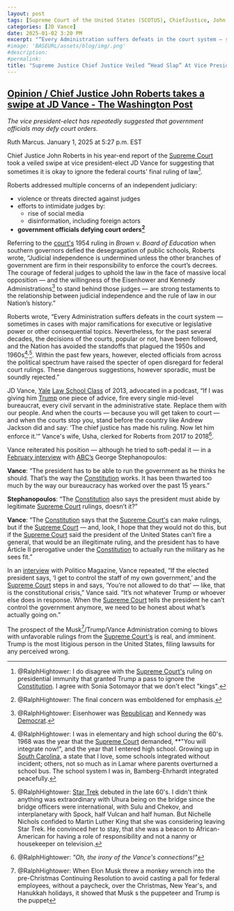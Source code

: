 ```yaml
---
layout: post
tags: [Supreme Court of the United States (SCOTUS), ChiefJustice, John Roberts, vice president-elect, politics]
categories: [JD Vance]
date: 2025-01-02 3:20 PM
excerpt: "“Every Administration suffers defeats in the court system — sometimes in cases with major ramifications for executive or legislative power or other consequential topics. Nevertheless, for the past several decades, the decisions of the courts, popular or not, have been followed, and the Nation has avoided the standoffs that plagued the 1950s and 1960s[^41]<sup>,</sup>[^42]. Within the past few years, however, elected officials from across the political spectrum have raised the specter of open disregard for federal court rulings. These dangerous suggestions, however sporadic, must be soundly rejected.” – John Roberts, Supreme Court Chief Justice"
#image: 'BASEURL/assets/blog/img/.png'
#description:
#permalink:
title: "Supreme Justice Chief Justice Veiled “Head Slap” At Vice President-Elect JD Vance"
---
```



## [Opinion / Chief Justice John Roberts takes a swipe at JD Vance - The Washington Post](https://www.washingtonpost.com/opinions/2025/01/01/roberts-vance-court-orders-trump-constitution/)

*The vice president-elect has repeatedly suggested that government officials may defy court orders.*

Ruth Marcus. January 1, 2025 at 5:27 p.m. EST

Chief Justice John Roberts in his year-end report of the [Supreme Court](http://www.supremecourtus.gov/) took a veiled swipe at vice president-elect JD Vance for suggesting that sometimes it is okay to ignore the federal courts' final ruling of law[^11].

[^11]: @RalphHightower: I do disagree with the [Supreme Court's](http://www.supremecourtus.gov/) ruling on presidential immunity that granted Trump a pass to ignore the [Constitution](constitution.congress.gov/). I agree with Sonia Sotomayor that we don't elect "kings".

Roberts addressed multiple concerns of an independent judiciary:

- violence or threats directed against judges
- efforts to intimidate judges by:
    - rise of social media
    - disinformation, including foreign actors
- **government officials defying court orders[^21]**

[^21]: @RalphHightower: The final concern was emboldened for emphasis.  

Referring to the [court's](http://www.supremecourtus.gov/) 1954 ruling in *Brown v. Board of Education* when southern governors defied the desegragation of public schools, Roberts wrote, “Judicial independence is undermined unless the other branches of government are firm in their responsibility to enforce the court’s decrees. The courage of federal judges to uphold the law in the face of massive local opposition — and the willingness of the Eisenhower and Kennedy Administrations[^31] to stand behind those judges — are strong testaments to the relationship between judicial independence and the rule of law in our Nation’s history.”

[^31]: @RalphHightower: Eisenhower was [Republican](https://www.gop.com/) and Kennedy was [Democrat](https://www.democrats.org/).

Roberts wrote, “Every Administration suffers defeats in the court system — sometimes in cases with major ramifications for executive or legislative power or other consequential topics. Nevertheless, for the past several decades, the decisions of the courts, popular or not, have been followed, and the Nation has avoided the standoffs that plagued the 1950s and 1960s[^41]<sup>,</sup>[^42]. Within the past few years, however, elected officials from across the political spectrum have raised the specter of open disregard for federal court rulings. These dangerous suggestions, however sporadic, must be soundly rejected.”

[^41]: @RalphHightower: I was in elementary and high school during the 60's. 1968 was the year that the [Supreme Court](http://www.supremecourtus.gov/) demanded, **"You will integrate now!", and the year that I entered high school. Growing up in [South Carolina](https://www.sc.gov/), a state that I love, some schools integrated without incident; others, not so much as in Lamar where parents overturned a school bus. The school system I was in, Bamberg-Ehrhardt integrated peacefully. 

[^42]: @RalphHightower: [Star Trek](https://www.startrek.com/) debuted in the late 60's. I didn't think anything was extraordinary with Uhura being on the bridge since the bridge officers were international, with Sulu and Chekov, and interplanetary with Spock, half Vulcan and half human. But Nichelle Nichols confided to Martin Luther King that she was considering leaving Star Trek. He convinced her to stay, that she was a beacon to African-American for having a role of responsibility and not a nanny or housekeeper on television. 

JD Vance, [Yale](https://www.yale.edu/) [Law School Class](https://law.yale.edu/) of 2013, advocated in a podcast, “If I was giving him [Trump](https://www.whitehouse.gov/) one piece of advice, fire every single mid-level bureaucrat, every civil servant in the administrative state. Replace them with our people. And when the courts — because you will get taken to court — and when the courts stop you, stand before the country like Andrew Jackson did and say: ‘The chief justice has made his ruling. Now let him enforce it.’” Vance's wife, Usha, clerked for Roberts from 2017 to 2018[^51].

[^51]: @RalphHightower: *"Oh, the irony of the Vance's connections!"*

Vance reiterated his position — although he tried to soft-pedal it — in a [February interview](https://abcnews.go.com/Politics/week-transcript-2-4-24-white-house-national/story?id=106926540) with [ABC’s](https://abcnews.go.com/) George Stephanopoulos:

**Vance**: “The president has to be able to run the government as he thinks he should. That’s the way the [Constitution](constitution.congress.gov/) works. It has been thwarted too much by the way our bureaucracy has worked over the past 15 years.”

**Stephanopoulos**: “The [Constitution](constitution.congress.gov/) also says the president must abide by legitimate [Supreme Court](http://www.supremecourtus.gov/) rulings, doesn’t it?”

**Vance**: “The [Constitution](constitution.congress.gov/) says that the [Supreme Court's](http://www.supremecourtus.gov/) can make rulings, but if the [Supreme Court](http://www.supremecourtus.gov/) — and, look, I hope that they would not do this, but if the [Supreme Court](http://www.supremecourtus.gov/) said the president of the United States can’t fire a general, that would be an illegitimate ruling, and the president has to have Article II prerogative under the [Constitution](constitution.congress.gov/) to actually run the military as he sees fit.”

In an [interview](https://www.politico.com/news/magazine/2024/03/15/mr-maga-goes-to-washington-00147054) with Politico Magazine, Vance repeated, “If the elected president says, ‘I get to control the staff of my own government,’ and the [Supreme Court](http://www.supremecourtus.gov/) steps in and says, ‘You’re not allowed to do that’ — like, that is the constitutional crisis,” Vance said. “It’s not whatever Trump or whoever else does in response. When the [Supreme Court](http://www.supremecourtus.gov/) tells the president he can’t control the government anymore, we need to be honest about what’s actually going on.”

The prospect of the Musk[^111]/Trump/Vance Administration coming to blows with unfavorable rulings from the [Supreme Court's](http://www.supremecourtus.gov/) is real, and imminent. Trump is the most litigious person in the United States, filing lawsuits for any perceived wrong.

[^111]: @RalphHightower: When Elon Musk threw a monkey wrench into the pre-Christmas Continuing Resolution to avoid casting a pall for federal employees, without a paycheck, over the Christmas, New Year's, and Hanukkah holidays, it showed that Musk s the puppeteer and Trump is the puppet

